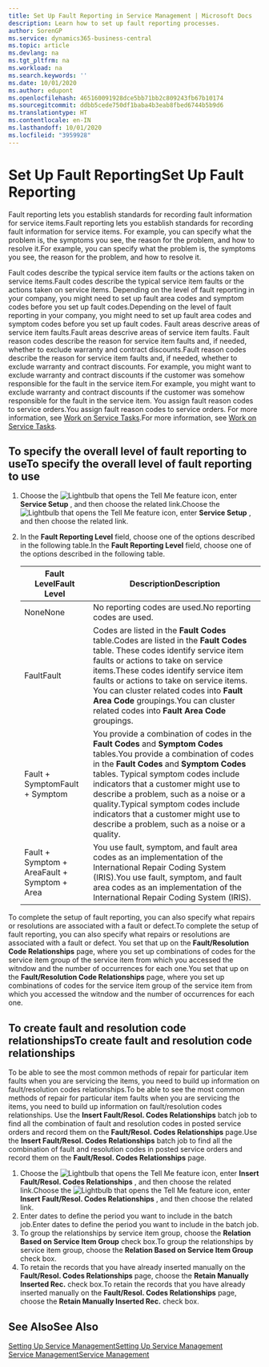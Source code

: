 ```yaml
---
title: Set Up Fault Reporting in Service Management | Microsoft Docs
description: Learn how to set up fault reporting processes.
author: SorenGP
ms.service: dynamics365-business-central
ms.topic: article
ms.devlang: na
ms.tgt_pltfrm: na
ms.workload: na
ms.search.keywords: ''
ms.date: 10/01/2020
ms.author: edupont
ms.openlocfilehash: 465160091928dce5bb71bb2c809243fb67b10174
ms.sourcegitcommit: ddbb5cede750df1baba4b3eab8fbed6744b5b9d6
ms.translationtype: HT
ms.contentlocale: en-IN
ms.lasthandoff: 10/01/2020
ms.locfileid: "3959928"
---
```

# <a name="set-up-fault-reporting"></a><span data-ttu-id="4c179-103">Set Up Fault Reporting</span><span class="sxs-lookup"><span data-stu-id="4c179-103">Set Up Fault Reporting</span></span>
<span data-ttu-id="4c179-104">Fault reporting lets you establish standards for recording fault information for service items.</span><span class="sxs-lookup"><span data-stu-id="4c179-104">Fault reporting lets you establish standards for recording fault information for service items.</span></span> <span data-ttu-id="4c179-105">For example, you can specify what the problem is, the symptoms you see, the reason for the problem, and how to resolve it.</span><span class="sxs-lookup"><span data-stu-id="4c179-105">For example, you can specify what the problem is, the symptoms you see, the reason for the problem, and how to resolve it.</span></span>  

<span data-ttu-id="4c179-106">Fault codes describe the typical service item faults or the actions taken on service items.</span><span class="sxs-lookup"><span data-stu-id="4c179-106">Fault codes describe the typical service item faults or the actions taken on service items.</span></span> <span data-ttu-id="4c179-107">Depending on the level of fault reporting in your company, you might need to set up fault area codes and symptom codes before you set up fault codes.</span><span class="sxs-lookup"><span data-stu-id="4c179-107">Depending on the level of fault reporting in your company, you might need to set up fault area codes and symptom codes before you set up fault codes.</span></span> <span data-ttu-id="4c179-108">Fault areas descrive areas of service item faults.</span><span class="sxs-lookup"><span data-stu-id="4c179-108">Fault areas descrive areas of service item faults.</span></span> <span data-ttu-id="4c179-109">Fault reason codes describe the reason for service item faults and, if needed, whether to exclude warranty and contract discounts.</span><span class="sxs-lookup"><span data-stu-id="4c179-109">Fault reason codes describe the reason for service item faults and, if needed, whether to exclude warranty and contract discounts.</span></span> <span data-ttu-id="4c179-110">For example, you might want to exclude warranty and contract discounts if the customer was somehow responsible for the fault in the service item.</span><span class="sxs-lookup"><span data-stu-id="4c179-110">For example, you might want to exclude warranty and contract discounts if the customer was somehow responsible for the fault in the service item.</span></span> <span data-ttu-id="4c179-111">You assign fault reason codes to service orders.</span><span class="sxs-lookup"><span data-stu-id="4c179-111">You assign fault reason codes to service orders.</span></span> <span data-ttu-id="4c179-112">For more information, see [Work on Service Tasks](service-how-to-work-on-service-tasks.md).</span><span class="sxs-lookup"><span data-stu-id="4c179-112">For more information, see [Work on Service Tasks](service-how-to-work-on-service-tasks.md).</span></span>  

## <a name="to-specify-the-overall-level-of-fault-reporting-to-use"></a><span data-ttu-id="4c179-113">To specify the overall level of fault reporting to use</span><span class="sxs-lookup"><span data-stu-id="4c179-113">To specify the overall level of fault reporting to use</span></span>
1. <span data-ttu-id="4c179-114">Choose the ![Lightbulb that opens the Tell Me feature](media/ui-search/search_small.png "Tell me what you want to do") icon, enter **Service Setup** , and then choose the related link.</span><span class="sxs-lookup"><span data-stu-id="4c179-114">Choose the ![Lightbulb that opens the Tell Me feature](media/ui-search/search_small.png "Tell me what you want to do") icon, enter **Service Setup** , and then choose the related link.</span></span>
2. <span data-ttu-id="4c179-115">In the **Fault Reporting Level** field, choose one of the options described in the following table.</span><span class="sxs-lookup"><span data-stu-id="4c179-115">In the **Fault Reporting Level** field, choose one of the options described in the following table.</span></span>  

    |<span data-ttu-id="4c179-116">**Fault Level**</span><span class="sxs-lookup"><span data-stu-id="4c179-116">**Fault Level**</span></span>|<span data-ttu-id="4c179-117">**Description**</span><span class="sxs-lookup"><span data-stu-id="4c179-117">**Description**</span></span>|  
    |------------|-------------|  
    |<span data-ttu-id="4c179-118">None</span><span class="sxs-lookup"><span data-stu-id="4c179-118">None</span></span> | <span data-ttu-id="4c179-119">No reporting codes are used.</span><span class="sxs-lookup"><span data-stu-id="4c179-119">No reporting codes are used.</span></span>|  
    |<span data-ttu-id="4c179-120">Fault</span><span class="sxs-lookup"><span data-stu-id="4c179-120">Fault</span></span> | <span data-ttu-id="4c179-121">Codes are listed in the **Fault Codes** table.</span><span class="sxs-lookup"><span data-stu-id="4c179-121">Codes are listed in the **Fault Codes** table.</span></span> <span data-ttu-id="4c179-122">These codes identify service item faults or actions to take on service items.</span><span class="sxs-lookup"><span data-stu-id="4c179-122">These codes identify service item faults or actions to take on service items.</span></span> <span data-ttu-id="4c179-123">You can cluster related codes into **Fault Area Code** groupings.</span><span class="sxs-lookup"><span data-stu-id="4c179-123">You can cluster related codes into **Fault Area Code** groupings.</span></span>|  
    |<span data-ttu-id="4c179-124">Fault + Symptom</span><span class="sxs-lookup"><span data-stu-id="4c179-124">Fault + Symptom</span></span> | <span data-ttu-id="4c179-125">You provide a combination of codes in the **Fault Codes** and **Symptom Codes** tables.</span><span class="sxs-lookup"><span data-stu-id="4c179-125">You provide a combination of codes in the **Fault Codes** and **Symptom Codes** tables.</span></span> <span data-ttu-id="4c179-126">Typical symptom codes include indicators that a customer might use to describe a problem, such as a noise or a quality.</span><span class="sxs-lookup"><span data-stu-id="4c179-126">Typical symptom codes include indicators that a customer might use to describe a problem, such as a noise or a quality.</span></span>|  
    |<span data-ttu-id="4c179-127">Fault + Symptom + Area</span><span class="sxs-lookup"><span data-stu-id="4c179-127">Fault + Symptom + Area</span></span> | <span data-ttu-id="4c179-128">You use fault, symptom, and fault area codes as an implementation of the International Repair Coding System (IRIS).</span><span class="sxs-lookup"><span data-stu-id="4c179-128">You use fault, symptom, and fault area codes as an implementation of the International Repair Coding System (IRIS).</span></span>|  

<span data-ttu-id="4c179-129">To complete the setup of fault reporting, you can also specify what repairs or resolutions are associated with a fault or defect.</span><span class="sxs-lookup"><span data-stu-id="4c179-129">To complete the setup of fault reporting, you can also specify what repairs or resolutions are associated with a fault or defect.</span></span> <span data-ttu-id="4c179-130">You set that up on the **Fault/Resolution Code Relationships** page, where you set up combinations of codes for the service item group of the service item from which you accessed the witndow and the number of occurrences for each one.</span><span class="sxs-lookup"><span data-stu-id="4c179-130">You set that up on the **Fault/Resolution Code Relationships** page, where you set up combinations of codes for the service item group of the service item from which you accessed the witndow and the number of occurrences for each one.</span></span>

## <a name="to-create-fault-and-resolution-code-relationships"></a><span data-ttu-id="4c179-131">To create fault and resolution code relationships</span><span class="sxs-lookup"><span data-stu-id="4c179-131">To create fault and resolution code relationships</span></span>
<!--this needs to go in a working with topic-->
<span data-ttu-id="4c179-132">To be able to see the most common methods of repair for particular item faults when you are servicing the items, you need to build up information on fault/resolution codes relationships.</span><span class="sxs-lookup"><span data-stu-id="4c179-132">To be able to see the most common methods of repair for particular item faults when you are servicing the items, you need to build up information on fault/resolution codes relationships.</span></span> <span data-ttu-id="4c179-133">Use the **Insert Fault/Resol. Codes Relationships** batch job to find all the combination of fault and resolution codes in posted service orders and record them on the **Fault/Resol. Codes Relationships** page.</span><span class="sxs-lookup"><span data-stu-id="4c179-133">Use the **Insert Fault/Resol. Codes Relationships** batch job to find all the combination of fault and resolution codes in posted service orders and record them on the **Fault/Resol. Codes Relationships** page.</span></span>

1. <span data-ttu-id="4c179-134">Choose the ![Lightbulb that opens the Tell Me feature](media/ui-search/search_small.png "Tell me what you want to do") icon, enter **Insert Fault/Resol. Codes Relationships** , and then choose the related link.</span><span class="sxs-lookup"><span data-stu-id="4c179-134">Choose the ![Lightbulb that opens the Tell Me feature](media/ui-search/search_small.png "Tell me what you want to do") icon, enter **Insert Fault/Resol. Codes Relationships** , and then choose the related link.</span></span>  
2. <span data-ttu-id="4c179-135">Enter dates to define the period you want to include in the batch job.</span><span class="sxs-lookup"><span data-stu-id="4c179-135">Enter dates to define the period you want to include in the batch job.</span></span>  
3. <span data-ttu-id="4c179-136">To group the relationships by service item group, choose the **Relation Based on Service Item Group** check box.</span><span class="sxs-lookup"><span data-stu-id="4c179-136">To group the relationships by service item group, choose the **Relation Based on Service Item Group** check box.</span></span>  
4. <span data-ttu-id="4c179-137">To retain the records that you have already inserted manually on the **Fault/Resol. Codes Relationships** page, choose the **Retain Manually Inserted Rec.** check box.</span><span class="sxs-lookup"><span data-stu-id="4c179-137">To retain the records that you have already inserted manually on the **Fault/Resol. Codes Relationships** page, choose the **Retain Manually Inserted Rec.** check box.</span></span>  

## <a name="see-also"></a><span data-ttu-id="4c179-138">See Also</span><span class="sxs-lookup"><span data-stu-id="4c179-138">See Also</span></span>
[<span data-ttu-id="4c179-139">Setting Up Service Management</span><span class="sxs-lookup"><span data-stu-id="4c179-139">Setting Up Service Management</span></span>](service-setup-service.md)  
[<span data-ttu-id="4c179-140">Service Management</span><span class="sxs-lookup"><span data-stu-id="4c179-140">Service Management</span></span>](service-service.md)  
